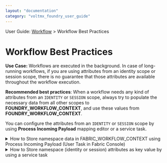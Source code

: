 ```yaml
---
layout: "documentation"
category: "voltmx_foundry_user_guide"
---
```

                             

User Guide: [Workflow](Workflow.html) > Workflow Best Practices

Workflow Best Practices
=======================

**Use Case:** Workflows are executed in the background. In case of long-running workflows, if you are using attributes from an identity scope or session scope, there is no guarantee that those attributes are available throughout the workflow execution.

**Recommended best practices**: When a workflow needs any kind of attributes from an `IDENTITY` or `SESSION` scope, always try to populate the necessary data from all other scopes to **FOUNDRY\_WORKFLOW\_CONTEXT**, and use these values from **FOUNDRY\_WORKFLOW\_CONTEXT**.

You can configure the attributes from an `IDENTITY` or `SESSION` scope by using **Process Incoming Payload** mapping editor or a service task.


<details close markdown="block"><summary>How to Store namespace data in FABRIC_WORKFLOW_CONTEXT using Process Incoming Payload (User Task in Fabric Console)</summary>

*   Click **Configure** under ****Process Incoming Payload**** of a in User task properties, in a workflow service. The **Process Incoming Payload** dialog box appears.
    
    ![](Resources/Images/UserTaskOP1_thumb_0_48.png)(Resources/Images/UserTaskOP1.png)
    
    1.  Specify a top-level key name in **FOUNDRY\_WORKFLOW\_CONTEXT** field. The top-level key stores data copied from output elements of the other namespaces.
    2.  Map parameters in the table to copy data from other namespaces. Individual elements of the output can be accessed by using a dot(.) notation with a key.
        
        For example, `Foundry_Workflow_Context.UserTaskKey1.applicationId = Device_request.applicationId`
        
        *   Top-level key: `UserTaskKey1` , which stores data copied from the mapped output of the element, `applicationId`.
        *   The `applicationId` element is mapped to the `applicationId` parameter that is available in the DEVICE\_REQUEST namespace.

</details>
<details close markdown="block"><summary> How to Store namespace (identity or session) attributes as key value by using a service task</summary>

*   Avoid using the `IDENTITY` scope as it can expire at any time while the workflow is under execution. Instead, populate the necessary values from an `IDENTITY` scope to **FOUNDRY\_WORKFLOW\_CONTEXT** by using a service task.
*   Avoid using the `SESSION` scope as it can contain **custom** data elements that might get lost while persisting when a workflow execution fails. Instead, populate the necessary values from a `SESSION` scope to **FOUNDRY\_WORKFLOW\_CONTEXT** by using a service task.  
    Though an attempt will be made for persisting the session scope data on workflow failure, but it is not fully guaranteed.
</details>
